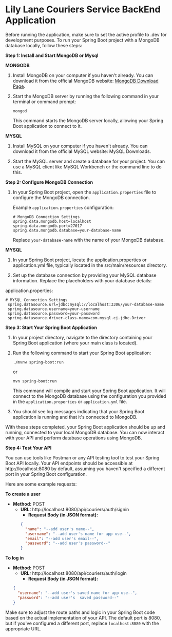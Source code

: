 # Lily Lane Couriers Service BackEnd Application

Before running the application, make sure to set the active profile to .dev for development purposes.
To run your Spring Boot project with a MongoDB database locally, follow these steps:

**Step 1: Install and Start MongoDB or Mysql**

**MONGODB**

1. Install MongoDB on your computer if you haven't already. You can download it from the official MongoDB website:
   [MongoDB Download Page](https://www.mongodb.com/try/download/community).

2. Start the MongoDB server by running the following command in your terminal or command prompt:

   ```
   mongod
   ```

   This command starts the MongoDB server locally, allowing your Spring Boot application to connect to it.

**MYSQL**

1. Install MySQL on your computer if you haven't already. You can download it from the official MySQL website: MySQL
   Downloads.

2. Start the MySQL server and create a database for your project. You can use a MySQL client like MySQL Workbench or the
   command line to do this.

**Step 2: Configure MongoDB Connection**

1. In your Spring Boot project, open the `application.properties` file to configure the MongoDB
   connection.

   Example `application.properties` configuration:

   ```properties
   # MongoDB Connection Settings
   spring.data.mongodb.host=localhost
   spring.data.mongodb.port=27017
   spring.data.mongodb.database=your-database-name
   ```

   Replace `your-database-name` with the name of your MongoDB database.

**MYSQL**

1. In your Spring Boot project, locate the application.properties or application.yml file, typically located in the
   src/main/resources directory.

2. Set up the database connection by providing your MySQL database information. Replace the placeholders with your
   database details:

application.properties:

   ```properties
   # MYSQL Connection Settings
    spring.datasource.url=jdbc:mysql://localhost:3306/your-database-name
    spring.datasource.username=your-username
    spring.datasource.password=your-password
    spring.datasource.driver-class-name=com.mysql.cj.jdbc.Driver
   ```

**Step 3: Start Your Spring Boot Application**

1. In your project directory, navigate to the directory containing your Spring Boot application (where your main class
   is located).

2. Run the following command to start your Spring Boot application:

   ```
   ./mvnw spring-boot:run
   ```

   or

   ```
   mvn spring-boot:run
   ```

   This command will compile and start your Spring Boot application. It will connect to the MongoDB database using the
   configuration you provided in the `application.properties` or `application.yml` file.

3. You should see log messages indicating that your Spring Boot application is running and that it's connected to
   MongoDB.

With these steps completed, your Spring Boot application should be up and running, connected to your local MongoDB
database. You can now interact with your API and perform database operations using MongoDB.

**Step 4: Test Your API**

You can use tools like Postman or any API testing tool to test your Spring Boot API locally.
Your API endpoints should be accessible at http://localhost:8080 by default, assuming you haven't specified a different
port in your Spring Boot configuration.

Here are some example requests:

**To create a user**

- **Method:** POST
    - **URL:** http://localhost:8080/api/couriers/auth/signin
        - **Request Body (in JSON format):**
        ```json
        {
          "name": "--add user's name--",
          "username": "--add user's name for app use--",
          "email": "--add user's email--",
          "password": "--add user's password--"
        }
        ```

**To log in**

- **Method:** POST
    - **URL:** http://localhost:8080/api/couriers/auth/login
        - **Request Body (in JSON format):**
  ```json
  {
    "username": "--add user's saved name for app use--",
    "password": "--add user's  saved password--"
  }
  ```

Make sure to adjust the route paths and logic in your Spring Boot code based on the actual implementation of your API.
The default port is 8080, but if you've configured a different port, replace `localhost:8080` with the appropriate URL.

